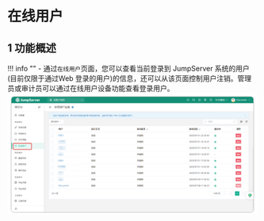 # 在线用户
## 1 功能概述
!!! info ""
    - 通过``在线用户``页面，您可以查看当前登录到 JumpServer 系统的用户(目前仅限于通过Web 登录的用户)的信息，还可以从该页面控制用户注销。管理员或审计员可以通过在线用户设备功能查看登录用户。
![online_user_01](../../../../img/v4_online_user_01.png)
